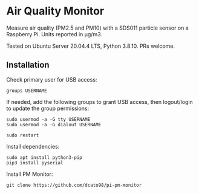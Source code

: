 # Air Quality Monitor
Measure air quality (PM2.5 and PM10) with a SDS011 particle sensor on a Raspberry Pi. Units reported in μg/m3.

Tested on Ubuntu Server 20.04.4 LTS, Python 3.8.10. PRs welcome.

## Installation

Check primary user for USB access:
```
groups USERNAME
```
If needed, add the following groups to grant USB access, then logout/login to update the group permissions:
```
sudo usermod -a -G tty USERNAME
sudo usermod -a -G dialout USERNAME
```
```
sudo restart
```

Install dependencies:
```
sudo apt install python3-pip
pip3 install pyserial
```

Install PM Monitor:
```
git clone https://github.com/dcato98/pi-pm-monitor
```
